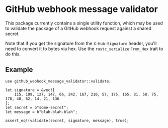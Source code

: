 # GitHub webhook message validator

This package currently contains a single utility function, which may be used to validate the package
of a GitHub webhook request against a shared secret.

Note that if you get the signature from the `X-Hub-Signature` header, you'll need to convert it
to bytes via hex. Use the `rustc_serialize` `From_Hex` trait to do this.

## Example

```
use github_webhook_message_validator::validate;

let signature = &vec![
    115, 109, 127, 147, 66, 242, 167, 210, 57, 175, 165, 81, 58, 75, 178, 40, 62, 14, 21, 136
];
let secret = b"some-secret";
let message = b"blah-blah-blah";

assert_eq!(validate(secret, signature, message), true);
